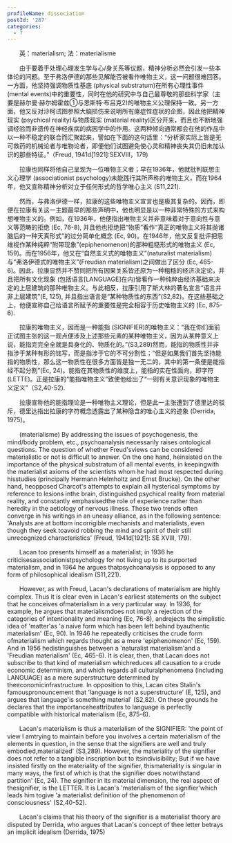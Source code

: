```yaml
---
profileName: dissociation
postId: '287'
categories:
  - 7
---
```

‌‌‌‌　　英：materialism; 法：materialisme


‌‌‌‌　　由于要着手处理心理发生学与心/身关系等议题，精神分析必然会引发一些本体论的问题。至于弗洛伊德的那些见解能否被看作唯物主义，这一问题很难回答。一方面，他坚持强调物质性基底 (physical substratum)在所有心理性事件 (mental events)中的重要性，同时在他的研究中与自己最尊敬的那些科学家（主要是赫尔曼·赫尔姆霍兹①与恩斯特·布吕克2)的唯物主义公理保持一致。另一方面，他又反对沙柯试图参照大脑损伤来说明所有癔症性症状的企图，因此他把精神现实 (psychical reality)与物质现实 (material reality)区分开来，而且也不断地强调经验而非遗传在神经疾病的病因学中的作用。这两种倾向通常都会在他的作品中以一种不稳定的联合而汇聚起来，譬如在下面的这句话里：“分析家实际上皆是无可救药的机械论者与唯物论者，即便他们试图避免使心灵和精神丧失其仍旧未加认识的那些特征。”（Freud, 1941d[1921]:SEXVⅢ，179)

‌‌‌‌　　拉康也同样将他自己呈现为一位唯物主义者；早在1936年，他就批判联想主义心理学 (associationist psychology)未能践行其所声称的唯物主义，而在1964年，他又宣称精神分析对立于任何形式的哲学唯心主义 (S11,221).

‌‌‌‌　　然而，与弗洛伊德一样，拉康的这些唯物主义宣言也是极其复杂的。因而，即便在拉康有关这一主题最早的那些声明中，他也明显是以一种非常特殊的方式来构想唯物主义的。例如，在1936年，他便指出唯物主义并非意味着对于意向性与意义等范畴的拒绝 (Ec, 76-8), 并且他也拒绝把“物质”看作“真正的唯物主义将其抛诸脑后的一种天真形式”的过分简单化概念 (Ec, 90)。在1946年，他又反复批评把思维视作某种纯粹“附带现象”(epiphenomenon)的那种粗糙形式的唯物主义 (Ec, 159)。而在1956年，他又在“自然主义式的唯物主义”(naturalist materialism)与“弗洛伊德式的唯物主义”(Freudian materialism)之间做出了区分 (Ec, 465-6)。因此，拉康显然并不赞同把所有因果关系皆还原为一种粗糙的经济决定论，并且把所有文化现象 (包括语言[LANGUAGE]在内)皆看作一种纯粹由经济基础来决定的上层建筑的那种唯物主义。与此相反，拉康引用了斯大林的著名宣言“语言并非上层建筑”(E, 125), 并且指出语言是“某种物质性的东西”(S2,82)。在这些基础之上，他便宣称自己给语言所赋予的重要性是完全相容于历史唯物主义的 (Ec, 875-6).

‌‌‌‌　　拉康的唯物主义，因而是一种能指 (SIGNIFIER)的唯物主义：“我在你们面前正试图主张的这一观点便涉及上述那些元素的某种唯物主义，因为从某种意义上说，能指完完全全就是具身化的、物质化的。”(S3,289)然而，能指的物质性并非指涉于某种有形的铭写，而是指涉于它的不可分割性；“但是如果我们首先坚持能指的物质性，那么这一物质性在很多方面皆是独一无二的，其中的第一条便是能指经不起分割”(Ec, 24)。能指在其物质性的维度上，能指的实在性面向，即字符 (LETTE)。正是拉康的“能指唯物主义”致使他给出了“一则有关意识现象的唯物主义定义”（S2,40-52).

‌‌‌‌　　拉康宣称他的能指理论是一种唯物主义理论，但是此一主张遭到了德里达的驳斥，德里达指出拉康的字符概念透露出了某种隐含的唯心主义的迹象 (Derrida, 1975)。


‌‌‌‌　　(materialisme) By addressing the issues of psychogenesis, the mind/body problem, etc., psychoanalysis necessarily raises ontological questions. The question of whether Freud'sviews can be considered materialistic or not is difficult to answer. On the one hand, heinsisted on the importance of the physical substratum of all mental events, in keepingwith the materialist axioms of the scientists whom he had most respected during hisstudies (principally Hermann Helmholtz and Ernst Brucke). On the other hand, heopposed Charcot's attempts to explain all hysterical symptoms by reference to lesions inthe brain, distinguished psychical reality from material reality, and constantly emphasisedthe role of experience rather than heredity in the aetiology of nervous illness. These two trends often converge in his writings in an uneasy alliance, as in the following sentence: 'Analysts are at bottom incorrigible mechanists and materialists, even though they seek toavoid robbing the mind and spirit of their still unrecognized characteristics' (Freud, 1941d[1921]: SE XVIII, 179).

‌‌‌‌　　Lacan too presents himself as a materialist; in 1936 he criticisesassociationistpsychology for not living up to its purported materialism, and in 1964 he argues thatpsychoanalysis is opposed to any form of philosophical idealism (S11,221).

‌‌‌‌　　However, as with Freud, Lacan's declarations of materialism are highly complex. Thus it is clear even in Lacan's earliest statements on the subject that he conceives ofmaterialism in a very particular way. In 1936, for example, he argues that materialismdoes not imply a rejection of the categories of intentionality and meaning (Ec, 76-8), andrejects the simplistic idea of 'matter'as 'a naive form which has been left behind byauthentic materialism' (Ec, 90). In 1946 he repeatedly criticises the crude form ofmaterialism which regards thought as a mere 'epiphenomenon' (Ec, 159). And in 1956 hedistinguishes between a 'naturalist materialism'and a 'Freudian materialism' (Ec, 465-6). It is clear, then, that Lacan does not subscribe to that kind of materialism whichreduces all causation to a crude economic determinism, and which regards all culturalphenomena (including LANGUAGE) as a mere superstructure determined by theeconomicinfrastructure. In opposition to this, Lacan cites Stalin's famouspronouncement that 'language is not a superstructure' (E, 125), and argues that language'is something material' (S2,82). On these grounds he declares that the importanceheattributes to language is perfectly compatible with historical materialism (Ec, 875-6).

‌‌‌‌　　Lacan's materialism is thus a materialism of the SIGNIFIER: 'the point of view I amtrying to maintain before you involves a certain materialism of the elements in question, in the sense that the signifiers are well and truly embodied,materialized' (S3,289). However, the materiality of the signifier does not refer to a tangible inscription but to itsindivisibility; But if we have insisted firstly on the materiality of the signifier, thismateriality is singular in many ways, the first of which is that the signifier does notwithstand partition' (Ec, 24). The signifier in its material dimension, the real aspect of thesignifier, is the LETTER. It is Lacan's 'materialism of the signifier'which leads him togive 'a materialist definition of the phenomenon of consciousness' (S2,40-52).

‌‌‌‌　　Lacan's claims that his theory of the signifier is a materialist theory are disputed by Derrida, who argues that Lacan's concept of thee letter betrays an implicit idealism (Derrida, 1975)

